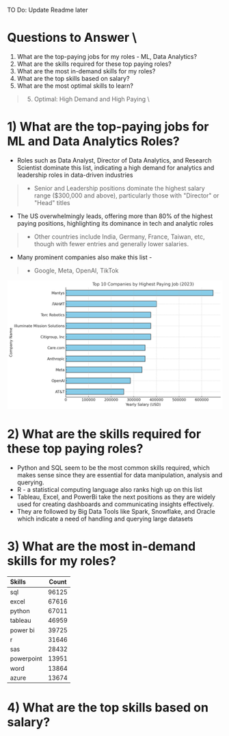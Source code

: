 TO Do: Update Readme later

# Questions to Answer  \
1) What are the top-paying jobs for my roles - ML, Data Analytics?
2) What are the skills required for these top paying roles?
3) What are the most in-demand skills for my roles?
4) What are the top skills based on salary?
5) What are the most optimal skills to learn?
> 5. Optimal: High Demand and High Paying  \

# 1) What are the top-paying jobs for ML and Data Analytics Roles?

* Roles such as Data Analyst, Director of Data Analytics, and Research Scientist dominate this list, indicating a high demand for analytics and leadership roles in data-driven industries
>* Senior and Leadership positions dominate the highest salary range ($300,000 and above), particularly those with "Director" or "Head" titles

* The US overwhelmingly leads, offering more than 80% of the highest paying positions, highlighting its dominance in tech and analytic roles
>* Other countries include India, Germany, France, Taiwan, etc, though with fewer entries and generally lower salaries.

* Many prominent companies also make this list -
> * Google, Meta, OpenAI, TikTok

![plot](./1_Top_Companies_by_Pay_Graph.png)

# 2) What are the skills required for these top paying roles?

* Python and SQL seem to be the most common skills required, which makes sense since they are essential for data manipulation, analysis and querying.
* R - a statistical computing language also ranks high up on this list
* Tableau, Excel, and PowerBi take the next positions as they are widely used for creating dashboards and communicating insights effectively.
* They are followed by Big Data Tools like Spark, Snowflake, and Oracle which indicate a need of handling and querying large datasets

# 3) What are the most in-demand skills for my roles?

| Skills | Count |
|:---------|:-------:|
|sql | 96125 |
| excel | 67616 |
| python | 67011 |
| tableau | 46959 |
| power bi | 39725 | 
| r | 31646 |
| sas | 28432 |
| powerpoint | 13951 |
| word | 13864 |
| azure | 13674 |

# 4) What are the top skills based on salary?
